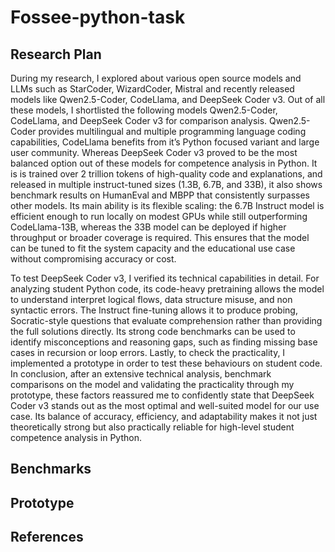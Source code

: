 # Fossee-python-task

## Research Plan
During my research, I explored about various open source models and LLMs such as StarCoder, WizardCoder, Mistral and recently released models like Qwen2.5-Coder, CodeLlama, and DeepSeek Coder v3. Out of all these models, I shortlisted the following models Qwen2.5-Coder, CodeLlama, and DeepSeek Coder v3 for comparison analysis. Qwen2.5-Coder provides multilingual and multiple programming language coding capabilities, CodeLlama benefits from it’s Python focused variant and large user community. Whereas DeepSeek Coder v3 proved to be the most balanced option out of these models for competence analysis in Python. It is is trained over 2 trillion tokens of high-quality code and explanations, and released in multiple instruct-tuned sizes (1.3B, 6.7B, and 33B), it also shows benchmark results on HumanEval and MBPP that consistently surpasses other models. Its main ability is its flexible scaling: the 6.7B Instruct model is efficient enough to run locally on modest GPUs while still outperforming CodeLlama-13B, whereas the 33B model can be deployed if higher throughput or broader coverage is required. This ensures that the model can be tuned to fit the system capacity and the educational use case without compromising accuracy or cost.

To test DeepSeek Coder v3, I verified its technical capabilities in detail. For analyzing student Python code, its code-heavy pretraining allows the model to understand interpret logical flows, data structure misuse, and non syntactic errors. The Instruct fine-tuning allows it to produce probing, Socratic-style questions that evaluate comprehension rather than providing the full solutions directly. Its strong code benchmarks can be used to identify misconceptions and reasoning gaps, such as finding missing base cases in recursion or loop errors. Lastly, to check the practicality, I implemented a prototype in order to test these behaviours on student code. In conclusion, after an extensive technical analysis, benchmark comparisons on the model and validating the practicality through my prototype, these factors reassured me to confidently state that DeepSeek Coder v3 stands out as the most optimal and well-suited model for our use case. Its balance of accuracy, efficiency, and adaptability makes it not just theoretically strong but also practically reliable for high-level student competence analysis in Python.
## Benchmarks
## Prototype
## References
